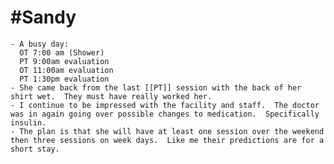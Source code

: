 # #Sandy
	- A busy day:
	  OT 7:00 am (Shower)
	  PT 9:00am evaluation
	  OT 11:00am evaluation
	  PT 1:30pm evaluation
	- She came back from the last [[PT]] session with the back of her shirt wet.  They must have really worked her.
	- I continue to be impressed with the facility and staff.  The doctor was in again going over possible changes to medication.  Specifically insulin.
	- The plan is that she will have at least one session over the weekend then three sessions on week days.  Like me their predictions are for a short stay.